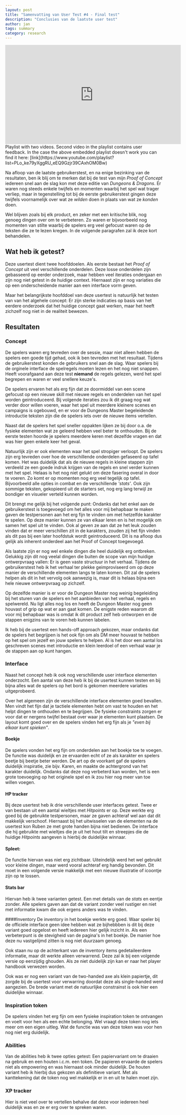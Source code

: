 ```yaml
---
layout: post
title: "Samenvatting van User Test #4 - Final test"
description: "Conclusies van de laatste user test"
author: jan
tags: summary
category: research
---
```


<iframe width="560" height="315" src="https://www.youtube-nocookie.com/embed/videoseries?list=PLo_ke79yXggRU_eEQ9Gzjr39CAxhOM0Bw" frameborder="0" allow="accelerometer; autoplay; encrypted-media; gyroscope; picture-in-picture" allowfullscreen></iframe>
Playlist with two videos. Second video in the playlist contains user feedback. In the case the above embedded playlist doesn't work you can find it here: [link](https://www.youtube.com/playlist?list=PLo_ke79yXggRU_eEQ9Gzjr39CAxhOM0Bw)

Na afloop van de laatste gebruikerstest, en na enige bezinking van de resultaten, ben ik blij om te merken dat bij de test van mijn _Proof of Concept_ iedereen snel aan de slag kon met deze editie van _Dungeons & Dragons_. Er waren nog steeds enkele twijfels en momenten waarbij het spel wat trager verliep, maar in tegenstelling tot bij de eerste gebruikerstest gingen deze twijfels voornamelijk over wat ze *wilden* doen in plaats van wat ze *konden* doen. 

Wel blijven zoals bij elk product, en zeker met een kritische blik, nog genoeg dingen over om te verbeteren. Zo waren er bijvoorbeeld nog momenten van stilte waarbij de spelers erg veel gefocust waren op de teksten die ze te lezen kregen. In de volgende paragrafen zal ik deze kort behandelen.

## Wat heb ik getest?
Deze usertest dient twee hoofddoelen. Als eerste bestaat het _Proof of Concept_ uit veel verschillende onderdelen. Deze losse onderdelen zijn gebasseerd op eerder onderzoek, maar hebben veel iteraties ondergaan en zijn nog niet getest in de huidige context. Hiernaast zijn er nog variaties die op een onderscheidende manier aan een interface vorm geven. 

Maar het belangrijkste hoofddoel van deze usertest is natuurlijk het testen van van het algehele concept: Er zijn sterke indicaties op basis van het eerdere onderzoek dat het huidige concept gaat werken, maar het heeft zichzelf nog niet in de realiteit bewezen.

## Resultaten

### Concept
De spelers waren erg tevreden over de sessie, maar niet alleen hebben de spelers een goede tijd gehad, ook ik ben tevreden met het resultaat. Tijdens de gebruikerstest konden de gebruikers snel aan de slag. Waar spelers bij de orginele interface de spelregels moeten lezen en het nog niet snappen. Heeft voorafgaand aan deze test **niemand** de regels gelezen, werd het spel begrepen en waren er veel snellere keuze's.

De spelers ervaren het als erg fijn dat ze doormiddel van een scene gefocust op een nieuwe skill met nieuwe regels en onderdelen van het spel worden geintroduceerd. Bij volgende iteraties zou ik dit graag nog wat verder door willen voeren, waar het spel uit meerdere kleinere scenes en campaigns is ogebouwd, en er voor de Dungeons Master begeleidende introductie teksten zijn die de spelers iets over de nieuwe items vertellen.

Naast dat de spelers het spel sneller oppakten lijken ze bij door o.a. de fysieke elementen wat ze geleerd hebben veel beter te onthouden. Bij de eerste testen hoorde je spelers meerdere keren met dezelfde vragen en dat was hier geen enkele keer het geval.

Natuurlijk zijn er ook elementen waar het spel stropiger verloopt. De spelers zijn erg tevreden over hoe de verschillende onderdelen gefaseerd op tafel komen. Het was duidelijk dat als de nieuwe regels in kleine stappen zijn verdeeld ze een goede indruk krijgen van de regels en snel verder kunnen met het spel. Helaas is het nog niet gelukt om deze fasering overal in door te voeren. Zo komt er op momenten nog erg veel tegelijk op tafel. Bijvoorbeeld alle opties in combat en de verschillende _'stats'_. Ook zijn sommige teksten, gekopieerd uit de starters set, nog erg lang terwijl ze bondiger en visueler verteld kunnen worden.

Dit brengt me gelijk bij het volgende punt:
Ondanks dat het enkel aan de gebruikerstest is toegevoegd om het alles voor mij behapbaar te maken gaven de testpersonen aan het erg fijn te vinden om met hetzelfde karakter te spelen. Op deze manier kunnen ze van elkaar leren en is het mogelijk om samen het spel uit te vinden. Ook al geven ze aan dat ze het leuk zouden vinden dat er meer verschillen zit in de karakters, zouden zij het fijn vinden als dit pas bij een later hoofdstuk wordt geintroduceerd. Dit is na afloop dus gelijk als inherent onderdeel aan het Proof of Concept toegevoegd.

Als laatste zijn er nog wel enkele dingen die heel duidelijk erg ontbreken. Gelukkig zijn dit nog veelal dingen die buiten de scope van mijn huidige ontwerpvraag vallen: Er is geen vaste structuur in het verhaal. Tijdens de gebruikerstest heb ik het verhaal ter plekke geimproviseerd om op deze manier de verschillende elementen langs te laten komen. Dit zal de spelers helpen als dit in het vervolg ook aanwezig is, maar dit is helaas bijna een hele nieuwe ontwerpvraag op zichzelf.

Op dezelfde manier is er voor de Dungeon Master nog weinig begeleiding bij het sturen van de spelers en het aanbieden van het verhaal, regels en spelwereld. Nu ligt alles nog los en heeft de Dungeon Master nog geen houvast of grip op wat er aan gaat komen. De enigste reden waarom dit voor mij behapbaar was is omdat ik dit product zelf heb ontworpen en de stappen enigzins van te voren heb kunnen labelen. 

Ik heb bij de usertest een hands-off approach gekozen, maar ondanks dat de spelers het begrijpen is het ook fijn om als DM meer houvast te hebben op het spel om jezelf en jouw spelers te helpen. Al is het door een aantal los geschreven scenes met introductie en klein leerdoel of een verhaal waar je de stappen aan op kunt hangen.

### Interface

Naast het concept heb ik ook nog verschillende user interface elementen onderzocht. Een aantal van deze heb ik bij de usertest kunnen testen en bij bijna alles wat de spelers op het bord is gekomen meerdere variaties uitgeprobeerd. 

Over het algemeen zijn de verschillende interface elementen goed bevallen. Men vindt het fijn dat je tactiele elementen hebt om vast te houden en het helpt dingen te onthouden en te begrijpen. De fysieke constraints zorgen er voor dat er nergens twijfel bestaat over waar je elementen kunt plaatsen. De layout  komt goed over en de spelers vinden het erg fijn als je _"even bij elkaar kunt spieken"_.

#### Boekje
De spelers vonden het erg fijn om onderdelen aan het boekje toe te voegen. De functie was duidelijk en ze ervaarden echt of ze als karakter en spelers beetje bij beetje beter werden. De art op de voorkant gaf de spelers duidelijk inspiratie, zie bijv. Karen, en maakte de achtergrond van het karakter duidelijk. Ondanks dat deze nog verbeterd kan worden, het is een grote toevoeging op het originele spel en ik zou hier nog meer van toe willen voegen.

#### HP tracker
Bij deze usertest heb ik drie verschillende user interfaces getest. Twee er van bestaan uit een aantal wieltjes met _Hitpoints_ er op. Deze werkte erg goed bij de gebruikte testpersonen, maar ze gaven achteraf wel aan dat dit makkelijk verschoof. Hiernaast bij het uitwisselen van de elementen na de usertest kon Ruben ze met grote handen bijna niet bedienen. De interface die hij gebruikte met wieltjes die je uit het hout tilt en streepjes die de huidige _Hitpoints_ aangeven is hierbij de duidelijke winnaar.

#### Spleet:
De functie hiervan was niet erg zichtbaar. Uiteindelijk werd het wel gebruikt voor kleine dingen, maar werd vooral achteraf erg handig bevonden. Dit moet in een volgende versie makkelijk met een nieuwe illustratie of icoontje zijn op te lossen. 

#### Stats bar
Hiervan heb ik twee varianten getest. Een met details van de _stats_ en eentje zonder. Alle spelers gaven aan dat de variant zonder veel rustiger en niet met informatie kwam die ook ergens anders was te vinden.

####Inventory
De inventory in het boekje werkte erg goed. Waar speler bij de officiele interface geen idee hebben wat ze bijhebbben is dit bij deze variant goed opgelost en heeft iedereen hier gelijk inzicht in. Als een verbeterpunt is de stevigheid van de pagina's in het boekje. De manier hoe deze nu vastgelijmd zitten is nog niet duurzaam genoeg. 

Ook staan nu op de achterkant van de inventory items gedetaileerdere informatie, maar dit werkte alleen verwarrend. Deze zal ik bij een volgende versie op eenzijdig ghouden. Als ze niet duidelijk zijn kan er naar het player handbook verwezen worden.

Ook was er nog een variant van de two-handed axe als klein papiertje, dit zorgde bij de usertest voor verwarring doordat deze als single-handed werd aangezien. De brede variant met de natuurlijke constrainst is ook hier een duidelijke winnaar. 

### Inspiration token
De spelers vinden het erg fijn om een fysieke inspiration token te ontvangen en voelt voor hen als een echte belonging. Wel vraagt deze token nog iets meer om een eigen uitleg. Wat de functie was van deze token was voor hen nog niet erg duidelijk.

### Abilities
Van de abilities heb ik twee opties getest: Een papiervariant om te draaien na gebruik en een houten i.c.m. een token. De papieren ervaarde de spelers niet als empowering en was hiernaast ook minder duidelijk. De houten variant heb ik hierbij dus gekozen als definitieve variant. Met als kanttekening dat de token nog wel makkelijk er in en uit te halen moet zijn.

### XP tracker
Hier is niet veel over te vertellen behalve dat deze voor iedereen heel duidelijk was en ze er erg over te spreken waren.